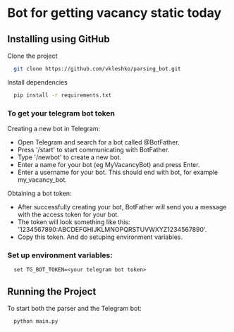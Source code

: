 #  Bot for getting vacancy static today 

## Installing using GitHub
Clone the project

```bash
  git clone https://github.com/vkleshko/parsing_bot.git
```

Install dependencies

```bash
  pip install -r requirements.txt
```

### To get your telegram bot token

Creating a new bot in Telegram:
- Open Telegram and search for a bot called @BotFather.
- Press '/start' to start communicating with BotFather.
- Type '/newbot' to create a new bot.
- Enter a name for your bot (eg MyVacancyBot) and press Enter.
- Enter a username for your bot. This should end with bot, for example my_vacancy_bot.

Obtaining a bot token:
- After successfully creating your bot, BotFather will send you a message with the access token for your bot.
- The token will look something like this: '1234567890:ABCDEFGHIJKLMNOPQRSTUVWXYZ1234567890'.
- Copy this token. And do setuping environment variables.

### Set up environment variables:
```
  set TG_BOT_TOKEN=<your telegram bot token>
```

## Running the Project

To start both the parser and the Telegram bot:

```bash
  python main.py
```
